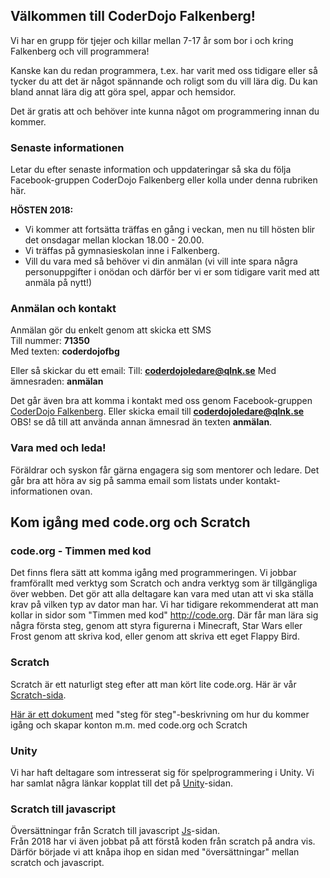 ## Välkommen till CoderDojo Falkenberg! 

Vi har en grupp för tjejer och killar mellan 7-17 år som bor i och kring Falkenberg och vill programmera!

Kanske kan du redan programmera, t.ex. har varit med oss tidigare eller så tycker du att det är något spännande och roligt som du vill lära dig. Du kan bland annat lära dig att göra spel, appar och hemsidor.

Det är gratis att och behöver inte kunna något om programmering innan du kommer.

### Senaste informationen
Letar du efter senaste information och uppdateringar så ska du följa Facebook-gruppen CoderDojo Falkenberg eller kolla under denna rubriken här.

**HÖSTEN 2018:**   

- Vi kommer att fortsätta träffas en gång i veckan, men nu till hösten blir det onsdagar mellan klockan 18.00 - 20.00.
- Vi träffas på gymnasieskolan inne i Falkenberg.
- Vill du vara med så behöver vi din anmälan (vi vill inte spara några personuppgifter i onödan och därför ber vi er som tidigare varit med att anmäla på nytt!)

### Anmälan och kontakt

Anmälan gör du enkelt genom att skicka ett SMS  
Till nummer: **71350**  
Med texten: **coderdojofbg**


Eller så skickar du ett email:
Till: **coderdojoledare@qlnk.se**
Med ämnesraden: **anmälan**


Det går även bra att komma i kontakt med oss genom Facebook-gruppen [CoderDojo Falkenberg](https://www.facebook.com/groups/coderdojofalkenberg/). 
Eller skicka email till **coderdojoledare@qlnk.se** OBS! se då till att använda annan ämnesrad än texten **anmälan**.


 
### Vara med och leda!

Föräldrar och syskon får gärna engagera sig som mentorer och ledare. Det går bra att höra av sig på samma email som listats under kontakt-informationen ovan.



## Kom igång med code.org och Scratch

### code.org - Timmen med kod

Det finns flera sätt att komma igång med programmeringen. Vi jobbar framförallt med verktyg som Scratch och andra verktyg som är tillgängliga över webben. Det gör att alla deltagare kan vara med utan att vi ska ställa krav på vilken typ av dator man har. Vi har tidigare rekommenderat att man kollar in sidor som "Timmen med kod" http://code.org. Där får man lära sig några första steg, genom att styra figurerna i Minecraft, Star Wars eller Frost genom att skriva kod, eller genom att skriva ett eget Flappy Bird. 

### Scratch

Scratch är ett naturligt steg efter att man kört lite code.org. Här är vår [Scratch-sida](scratch.md).


[Här är ett dokument](/assets/pdf/coderdojo-forsta-steg.pdf) med "steg för steg"-beskrivning om hur du kommer igång och skapar konton m.m. med code.org och Scratch 


### Unity

Vi har haft deltagare som intresserat sig för spelprogrammering i Unity. Vi har samlat några länkar kopplat till det på [Unity](Unity.md)-sidan.


### Scratch till javascript

Översättningar från Scratch till javascript [Js](js.md)-sidan.  
Från 2018 har vi även jobbat på att förstå koden från scratch på andra vis. Därför började vi att knåpa ihop en sidan med "översättningar" mellan scratch och javascript.  
